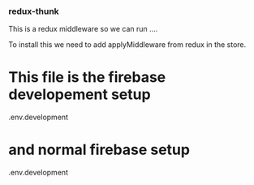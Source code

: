 ### redux-thunk
This is a redux middleware so we can run ....

To install this we need to add applyMiddleware from redux in the store. 


# This file is the firebase developement setup
.env.development 
# and normal firebase setup
.env.development